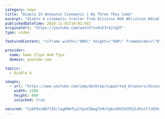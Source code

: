 ```yaml
---
category: news
title: "Diablo IV Announce Cinematic | By Three They Come"
excerpt: "diablo 4 cinematic trailer from blizzcon #d4 #blizzcon #diablo."
publishedDateTime: 2019-11-01T19:01:45Z
originalUrl: "https://youtube.com/watch?v=0vE3rAjtqUY"
type: video

featuredContent: "<iframe width=\"800\" height=\"500\" frameborder=\"0\" src=\"https://www.youtube.com/embed/0vE3rAjtqUY\" allow=\"accelerometer; autoplay; encrypted-media; gyroscope; picture-in-picture\" allowfullscreen></iframe>"

provider:
  name: Game Clips And Tips
  domain: youtube.com

topics:
  - Diablo 4

images:
  - url: "https://www.youtube.com/img/desktop/supported_browsers/dinosaur.png"
    width: 1200
    height: 800
    isCached: true

secured: "CyGPdxsN67lZ6/lagKMwTLp1YpuVZAwg7o9sYgbsX8VIVGFE2LdhvtlfzKVb+XCms5RIpFV1yoHSlimoxKw/tIKNoZALygxJ6CiIxVdLC3Qkb39ZtxgGdAXw3wVU3RFD5vHj0ywb/l45HUde7Bomj59nmfK+Pa5dwnI13HqN813vBvF+WRPxn9V6hsyx6Gd1PhYRtDQ3ivSXRU+brVPIzmOL6AMPrfP7YmGtAk8Lw7mbRUI8MeOxZRUe/GKAu44QWHlWHbESFCZLEO8IAI2AoR/W66LRDXEpYalEpzMfUzPRKLAHzNbZUE3rNU9NZJRcuPv0ugrN++B3lJtDcZ+dlWoRgCok0V3SlVHYnEv3i2fg3PEeMFxBQJk8oMQTp7HKMRqm10PnbvCm9l8K9nxqhg==;U6WqV8fKQap9jiAR36J7Lw=="
---
```


